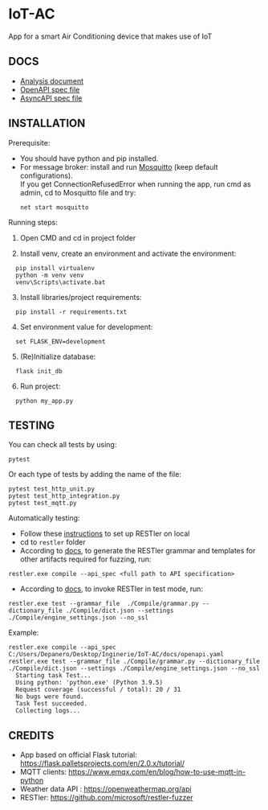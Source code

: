 # IoT-AC
App for a smart Air Conditioning device that makes use of IoT  

## DOCS
  - [Analysis document](https://github.com/eGirlsAreRuiningMyAC/IoT-AC/blob/main/docs/Document%20de%20analiz%C4%83%20a%20cerin%C8%9Belor%20clientului.docx)
  - [OpenAPI spec file](docs/openapi.yaml)
  - [AsyncAPI spec file](docs/asyncapi.yaml)

## INSTALLATION

Prerequisite: 
  - You should have python and pip installed.
  - For message broker: install and run [Mosquitto](https://mosquitto.org/download/) (keep default configurations).    
    If you get ConnectionRefusedError when running the app, run cmd as admin, cd to Mosquitto file and try:   
    ```
    net start mosquitto
    ```


Running steps:
  1. Open CMD and cd in project folder
  
  2. Install venv, create an environment and activate the environment:  
  ```
    pip install virtualenv  
    python -m venv venv  
    venv\Scripts\activate.bat
  ```
    
  3. Install libraries/project requirements:  
  ```
    pip install -r requirements.txt
  ```
  4. Set environment value for development:  
  ```
    set FLASK_ENV=development
  ```
  5. (Re)Initialize database:   
  ```
    flask init_db
  ```
  6. Run project:   
  ```
    python my_app.py
  ```

## TESTING 
  You can check all tests by using:   
  ```
  pytest
  ```
  Or each type of tests by adding the name of the file:   
  ```
  pytest test_http_unit.py   
  pytest test_http_integration.py   
  pytest test_mqtt.py
  ```   
  Automatically testing:
  - Follow these [instructions](https://github.com/microsoft/restler-fuzzer#local) to set up RESTler on local
  - cd to `restler` folder   
  - According to [docs](https://github.com/microsoft/restler-fuzzer/blob/main/docs/user-guide/Compiling.md), to generate the RESTler grammar and templates for other artifacts required for fuzzing, run:   
  ```
  restler.exe compile --api_spec <full path to API specification>
  ```    
  - According to [docs](https://github.com/microsoft/restler-fuzzer/blob/main/docs/user-guide/Testing.md), to invoke RESTler in test mode, run:     
  ```
  restler.exe test --grammar_file  ./Compile/grammar.py --dictionary_file ./Compile/dict.json --settings ./Compile/engine_settings.json --no_ssl
  ```
  
  
  Example:    
  ```
  restler.exe compile --api_spec C:/Users/Depanero/Desktop/Inginerie/IoT-AC/docs/openapi.yaml
  restler.exe test --grammar_file ./Compile/grammar.py --dictionary_file ./Compile/dict.json --settings ./Compile/engine_settings.json --no_ssl
    Starting task Test...
    Using python: 'python.exe' (Python 3.9.5)
    Request coverage (successful / total): 20 / 31
    No bugs were found.
    Task Test succeeded.
    Collecting logs...
  ```

## CREDITS
  - App based on official Flask tutorial: https://flask.palletsprojects.com/en/2.0.x/tutorial/
  - MQTT clients: https://www.emqx.com/en/blog/how-to-use-mqtt-in-python
  - Weather data API : https://openweathermap.org/api
  - RESTler: https://github.com/microsoft/restler-fuzzer
